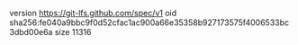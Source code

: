 version https://git-lfs.github.com/spec/v1
oid sha256:fe040a9bbc9f0d52cfac1ac900a66e35358b927173575f4006533bc3dbd00e6a
size 11316
